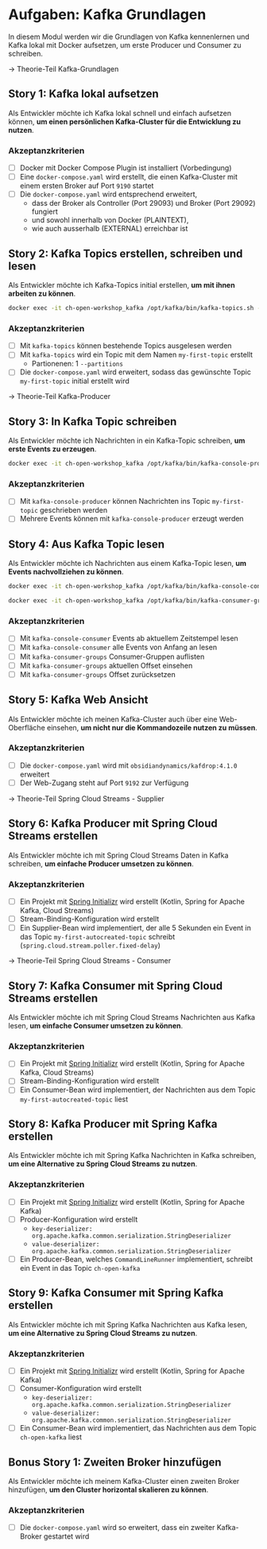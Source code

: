 # Aufgaben: Kafka Grundlagen

In diesem Modul werden wir die Grundlagen von Kafka kennenlernen und Kafka lokal mit Docker aufsetzen, um erste Producer und Consumer zu schreiben.

-> Theorie-Teil Kafka-Grundlagen

## Story 1: Kafka lokal aufsetzen

Als Entwickler möchte ich Kafka lokal schnell und einfach aufsetzen können, **um einen persönlichen Kafka-Cluster für die Entwicklung zu nutzen**.

### Akzeptanzkriterien
- [ ] Docker mit Docker Compose Plugin ist installiert (Vorbedingung)
- [ ] Eine `docker-compose.yaml` wird erstellt, die einen Kafka-Cluster mit einem ersten Broker auf Port `9190` startet
- [ ] Die `docker-compose.yaml` wird entsprechend erweitert,
    - dass der Broker als Controller (Port 29093) und Broker (Port 29092) fungiert
    - und sowohl innerhalb von Docker (PLAINTEXT),
    - wie auch ausserhalb (EXTERNAL) erreichbar ist

## Story 2: Kafka Topics erstellen, schreiben und lesen

Als Entwickler möchte ich Kafka-Topics initial erstellen, **um mit ihnen arbeiten zu können**.

```bash
docker exec -it ch-open-workshop_kafka /opt/kafka/bin/kafka-topics.sh --help | grep topic
```

### Akzeptanzkriterien
- [ ] Mit `kafka-topics` können bestehende Topics ausgelesen werden
- [ ] Mit `kafka-topics` wird ein Topic mit dem Namen `my-first-topic` erstellt
    - Partionenen: 1 `--partitions`
- [ ] Die `docker-compose.yaml` wird erweitert, sodass das gewünschte Topic `my-first-topic` initial erstellt wird

-> Theorie-Teil Kafka-Producer

## Story 3: In Kafka Topic schreiben

Als Entwickler möchte ich Nachrichten in ein Kafka-Topic schreiben, **um erste Events zu erzeugen**.

```bash
docker exec -it ch-open-workshop_kafka /opt/kafka/bin/kafka-console-producer.sh --help
```

### Akzeptanzkriterien
- [ ] Mit `kafka-console-producer` können Nachrichten ins Topic ``my-first-topic`` geschrieben werden
- [ ] Mehrere Events können mit `kafka-console-producer` erzeugt werden

## Story 4: Aus Kafka Topic lesen

Als Entwickler möchte ich Nachrichten aus einem Kafka-Topic lesen, **um Events nachvollziehen zu können**.

```bash
docker exec -it ch-open-workshop_kafka /opt/kafka/bin/kafka-console-consumer.sh --help
```
```bash
docker exec -it ch-open-workshop_kafka /opt/kafka/bin/kafka-consumer-groups.sh --bootstrap-server localhost:9190
```

### Akzeptanzkriterien
- [ ] Mit `kafka-console-consumer` Events ab aktuellem Zeitstempel lesen
- [ ] Mit `kafka-console-consumer` alle Events von Anfang an lesen
- [ ] Mit `kafka-consumer-groups` Consumer-Gruppen auflisten
- [ ] Mit `kafka-consumer-groups` aktuellen Offset einsehen
- [ ] Mit `kafka-consumer-groups` Offset zurücksetzen

## Story 5: Kafka Web Ansicht

Als Entwickler möchte ich meinen Kafka-Cluster auch über eine Web-Oberfläche einsehen, **um nicht nur die Kommandozeile nutzen zu müssen**.

### Akzeptanzkriterien
- [ ] Die `docker-compose.yaml` wird mit `obsidiandynamics/kafdrop:4.1.0` erweitert
- [ ] Der Web-Zugang steht auf Port `9192` zur Verfügung

-> Theorie-Teil Spring Cloud Streams - Supplier

## Story 6: Kafka Producer mit Spring Cloud Streams erstellen

Als Entwickler möchte ich mit Spring Cloud Streams Daten in Kafka schreiben, **um einfache Producer umsetzen zu können**.

### Akzeptanzkriterien
- [ ] Ein Projekt mit [Spring Initializr](https://start.spring.io) wird erstellt (Kotlin, Spring for Apache Kafka, Cloud Streams)
- [ ] Stream-Binding-Konfiguration wird erstellt
- [ ] Ein Supplier-Bean wird implementiert, der alle 5 Sekunden ein Event in das Topic `my-first-autocreated-topic` schreibt (`spring.cloud.stream.poller.fixed-delay`)

-> Theorie-Teil Spring Cloud Streams - Consumer

## Story 7: Kafka Consumer mit Spring Cloud Streams erstellen

Als Entwickler möchte ich mit Spring Cloud Streams Nachrichten aus Kafka lesen, **um einfache Consumer umsetzen zu können**.

### Akzeptanzkriterien
- [ ] Ein Projekt mit [Spring Initializr](https://start.spring.io) wird erstellt (Kotlin, Spring for Apache Kafka, Cloud Streams)
- [ ] Stream-Binding-Konfiguration wird erstellt
- [ ] Ein Consumer-Bean wird implementiert, der Nachrichten aus dem Topic `my-first-autocreated-topic` liest

## Story 8: Kafka Producer mit Spring Kafka erstellen

Als Entwickler möchte ich mit Spring Kafka Nachrichten in Kafka schreiben, **um eine Alternative zu Spring Cloud Streams zu nutzen**.

### Akzeptanzkriterien
- [ ] Ein Projekt mit [Spring Initializr](https://start.spring.io) wird erstellt (Kotlin, Spring for Apache Kafka)
- [ ] Producer-Konfiguration wird erstellt
  - `key-deserializer: org.apache.kafka.common.serialization.StringDeserializer`
  - `value-deserializer: org.apache.kafka.common.serialization.StringDeserializer`
- [ ] Ein Producer-Bean, welches `CommandLineRunner` implementiert, schreibt ein Event in das Topic `ch-open-kafka`

## Story 9: Kafka Consumer mit Spring Kafka erstellen

Als Entwickler möchte ich mit Spring Kafka Nachrichten aus Kafka lesen, **um eine Alternative zu Spring Cloud Streams zu nutzen**.

### Akzeptanzkriterien
- [ ] Ein Projekt mit [Spring Initializr](https://start.spring.io) wird erstellt (Kotlin, Spring for Apache Kafka)
- [ ] Consumer-Konfiguration wird erstellt
  - `key-deserializer: org.apache.kafka.common.serialization.StringDeserializer`
  - `value-deserializer: org.apache.kafka.common.serialization.StringDeserializer`
- [ ] Ein Consumer-Bean wird implementiert, das Nachrichten aus dem Topic `ch-open-kafka` liest

## Bonus Story 1: Zweiten Broker hinzufügen

Als Entwickler möchte ich meinem Kafka-Cluster einen zweiten Broker hinzufügen, **um den Cluster horizontal skalieren zu können**.

### Akzeptanzkriterien
- [ ] Die `docker-compose.yaml` wird so erweitert, dass ein zweiter Kafka-Broker gestartet wird  
